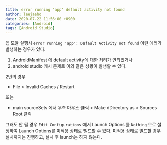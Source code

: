 ```yaml
---
title: error running 'app' default activity not found
author: leejaeho
date: 2020-07-22 11:56:00 +0900
categories: [Android]
tags: [Android Studio]
---
```


앱 모듈 실행시 `error running 'app': Default Activity not found`
이런 에러가 발생하는 경우가 있다.

1. AndroidManifest 에 default activity에 대한 처리가 안되있거나
2. android studio 캐시 문제로 이와 같은 상황이 발생할 수 있다.

2번의 경우
* File > Invalid Caches / Restart

또는
* main sourceSets 에서 우측 마우스 클릭 > Make dDirectory as > Sources Root 클릭

그래도 안 될 경우 `Edit Configurations` 에서 Launch Options 를 `Nothing` 으로 설정하여 Launch Options를 미적용 상태로 빌드할 수 있다.
미적용 상태로 빌드할 경우 설치까지는 진행하고, 설치 후 launch는 하지 않는다.
